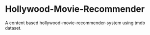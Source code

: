 # Hollywood-Movie-Recommender
A content based hollywood-movie-recommender-system using tmdb dataset.
